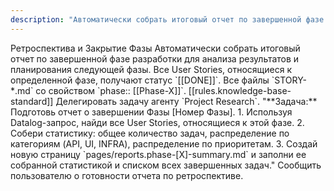 ```yaml
---
description: "Автоматически собрать итоговый отчет по завершенной фазе разработки для анализа результатов и планирования следующей фазы"
---
```


<task>
    <name>Ретроспектива и Закрытие Фазы</name>
    <objective>Автоматически собрать итоговый отчет по завершенной фазе разработки для анализа результатов и планирования следующей фазы.</objective>
    <trigger>Все User Stories, относящиеся к определенной фазе, получают статус `[[DONE]]`.</trigger>
    <context>
        <knowledge_base>Все файлы `STORY-*.md` со свойством `phase:: [[Phase-X]]`.</knowledge_base>
        <standard>[[rules.knowledge-base-standard]]</standard>
    </context>
    <workflow>
        <step id="1" name="Сбор и анализ данных">
            <instruction>Делегировать задачу агенту `Project Research`.</instruction>
            <sub_task_prompt>
"**Задача:** Подготовь отчет о завершении Фазы [Номер Фазы].
1. Используя Datalog-запрос, найди все User Stories, относящиеся к этой фазе.
2. Собери статистику: общее количество задач, распределение по категориям (API, UI, INFRA), распределение по приоритетам.
3. Создай новую страницу `pages/reports.phase-[X]-summary.md` и заполни ее собранной статистикой и списком всех завершенных задач."
            </sub_task_prompt>
        </step>
        <step id="2" name="Информирование">
            <instruction>Сообщить пользователю о готовности отчета по ретроспективе.</instruction>
        </step>
    </workflow>
</task>
